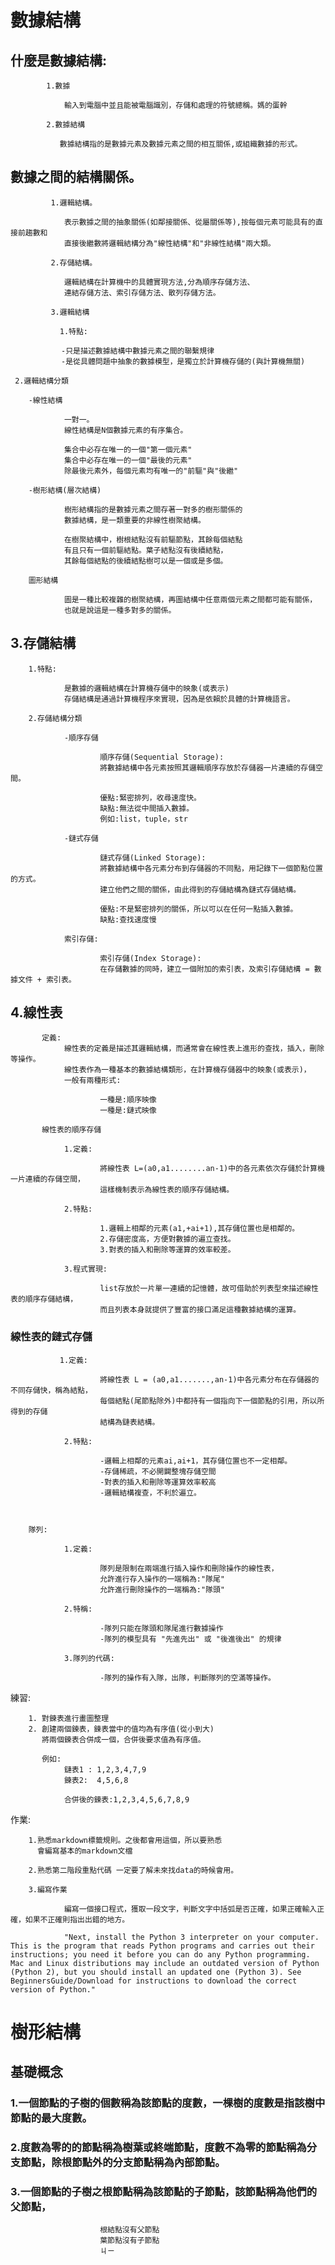 # 數據結構

##      什麼是數據結構:

            1.數據

                輸入到電腦中並且能被電腦識別，存儲和處理的符號總稱。媽的蛋幹
            
            2.數據結構
           
               數據結構指的是數據元素及數據元素之間的相互關係,或組織數據的形式。

##     數據之間的結構關係。

             1.邏輯結構。

                表示數據之間的抽象關係(如鄰接關係、從屬關係等),按每個元素可能具有的直接前趨數和
                直接後繼數將邏輯結構分為"線性結構"和"非線性結構"兩大類。

             2.存儲結構。

                邏輯結構在計算機中的具體實現方法,分為順序存儲方法、
                連結存儲方法、索引存儲方法、散列存儲方法。
                
             3.邏輯結構
    
               1.特點:

            　　-只是描述數據結構中數據元素之間的聯繫規律
            　　-是從具體問題中抽象的數據模型，是獨立於計算機存儲的(與計算機無關)
    
     2.邏輯結構分類

        -線性結構

                一對一。
                線性結構是N個數據元素的有序集合。
                
                集合中必存在唯一的一個"第一個元素"
                集合中必存在唯一的一個"最後的元素"
                除最後元素外，每個元素均有唯一的"前驅"與"後繼"

        -樹形結構(層次結構)

                樹形結構指的是數據元素之間存著一對多的樹形關係的
                數據結構，是一類重要的非線性樹聚結構。
                
                在樹聚結構中，樹根結點沒有前驅節點，其餘每個結點
                有且只有一個前驅結點。葉子結點沒有後續結點，
                其餘每個結點的後續結點樹可以是一個或是多個。

        圖形結構

                圖是一種比較複雜的樹聚結構，再圖結構中任意兩個元素之間都可能有關係，
                也就是說這是一種多對多的關係。
    
##     3.存儲結構

        1.特點:

                是數據的邏輯結構在計算機存儲中的映象(或表示)
                存儲結構是通過計算機程序來實現，因為是依賴於具體的計算機語言。

        2.存儲結構分類

                -順序存儲 

                        順序存儲(Sequential Storage):
                        將數據結構中各元素按照其邏輯順序存放於存儲器一片連續的存儲空間。

                        優點:緊密排列，收尋速度快。
                        缺點:無法從中間插入數據。
                        例如:list，tuple，str

                -鏈式存儲

                        鏈式存儲(Linked Storage):
                        將數據結構中各元素分布到存儲器的不同點，用記錄下一個節點位置的方式。
                        建立他們之間的關係，由此得到的存儲結構為鏈式存儲結構。

                        優點:不是緊密排列的關係，所以可以在任何一點插入數據。
                        缺點:查找速度慢

                索引存儲:

                        索引存儲(Index Storage):
                        在存儲數據的同時，建立一個附加的索引表，及索引存儲結構 = 數據文件 + 索引表。

##    4.線性表
    
           定義:
                線性表的定義是描述其邏輯結構，而通常會在線性表上進形的查找，插入，刪除等操作。
                線性表作為一種基本的數據結構類形，在計算機存儲器中的映象(或表示)，
                一般有兩種形式:

                        一種是:順序映像
                        一種是:鏈式映像
           
           線性表的順序存儲

                1.定義:

                        將線性表 L=(a0,a1........an-1)中的各元素依次存儲於計算機一片連續的存儲空間，
                        這樣機制表示為線性表的順序存儲結構。

                2.特點:

                        1.邏輯上相鄰的元素(a1,+ai+1),其存儲位置也是相鄰的。 
                        2.存儲密度高，方便對數據的遍立查找。
                        3.對表的插入和刪除等運算的效率較差。
                
                3.程式實現:

                        list存放於一片單一連續的記憶體，故可借助於列表型來描述線性表的順序存儲結構，
                        而且列表本身就提供了豐富的接口滿足這種數據結構的運算。
        
###          線性表的鏈式存儲


               1.定義:

                        將線性表 L = (a0,a1.......,an-1)中各元素分布在存儲器的不同存儲快，稱為結點，
                        每個結點(尾節點除外)中都持有一個指向下一個節點的引用，所以所得到的存儲
                        結構為鏈表結構。

                2.特點:

                        -邏輯上相鄰的元素ai,ai+1，其存儲位置也不一定相鄰。
                        -存儲稀疏，不必開闢整塊存儲空間
                        -對表的插入和刪除等運算效率較高
                        -邏輯結構複查，不利於遍立。


        
        隊列:

                1.定義:

                        隊列是限制在兩端進行插入操作和刪除操作的線性表，
                        允許進行存入操作的一端稱為:"隊尾"
                        允許進行刪除操作的一端稱為:"隊頭"
                
                2.特稱:

                        -隊列只能在隊頭和隊尾進行數據操作
                        -隊列的模型具有 "先進先出" 或 "後進後出" 的規律

                3.隊列的代碼:

                        -隊列的操作有入隊，出隊，判斷隊列的空滿等操作。


練習:

        1. 對鍊表進行畫圖整理
        2. 創建兩個鍊表，鍊表當中的值均為有序值(從小到大)
           將兩個鍊表合併成一個，合併後要求值為有序值。
           
           例如:
                鏈表1 : 1,2,3,4,7,9
                鍊表2:  4,5,6,8

                合併後的鍊表:1,2,3,4,5,6,7,8,9

作業:

        1.熟悉markdown標籤規則。之後都會用這個，所以要熟悉
          會編寫基本的markdown文檔
        
        2.熟悉第二階段重點代碼 一定要了解未來找data的時候會用。

        3.編寫作業

                編寫一個接口程式，獲取一段文字，判斷文字中括弧是否正確，如果正確輸入正確，如果不正確則指出出錯的地方。

                "Next, install the Python 3 interpreter on your computer. This is the program that reads Python programs and carries out their instructions; you need it before you can do any Python programming. Mac and Linux distributions may include an outdated version of Python (Python 2), but you should install an updated one (Python 3). See BeginnersGuide/Download for instructions to download the correct version of Python."

# 樹形結構

##      基礎概念

###             1.一個節點的子樹的個數稱為該節點的度數，一棵樹的度數是指該樹中節點的最大度數。

###             2.度數為零的的節點稱為樹葉或終端節點，度數不為零的節點稱為分支節點，除根節點外的分支節點稱為內部節點。

###             3.一個節點的子樹之根節點稱為該節點的子節點，該節點稱為他們的父節點，
                        根結點沒有父節點
                        葉節點沒有子節點
                        ㄐㄧ






